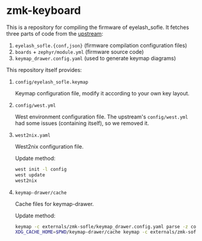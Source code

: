 # zmk-keyboard

This is a repository for compiling the firmware of eyelash_sofle. It fetches three parts of code from the [upstream](https://github.com/a741725193/zmk-sofle):

1. `eyelash_sofle.{conf,json}` (firmware compilation configuration files)
2. `boards` + `zephyr/module.yml` (firmware source code)  
3. `keymap_drawer.config.yaml` (used to generate keymap diagrams)

This repository itself provides:

1. `config/eyelash_sofle.keymap`  

   Keymap configuration file, modify it according to your own key layout.

2. `config/west.yml`  

   West environment configuration file. The upstream's `config/west.yml` had some issues (containing itself), so we removed it.

3. `west2nix.yaml`  

   West2nix configuration file.  

   Update method:  

   ```bash
   west init -l config
   west update
   west2nix
   ```

4. `keymap-drawer/cache`  

   Cache files for keymap-drawer.  

   Update method:  

   ```bash
   keymap -c externals/zmk-sofle/keymap_drawer.config.yaml parse -z config/eyelash_sofle.keymap > eyelash_sofle.yaml
   XDG_CACHE_HOME=$PWD/keymap-drawer/cache keymap -c externals/zmk-sofle/keymap_drawer.config.yaml draw -j config/eyelash_sofle.json eyelash_sofle.yaml > eyelash_sofle.svg
   ```
